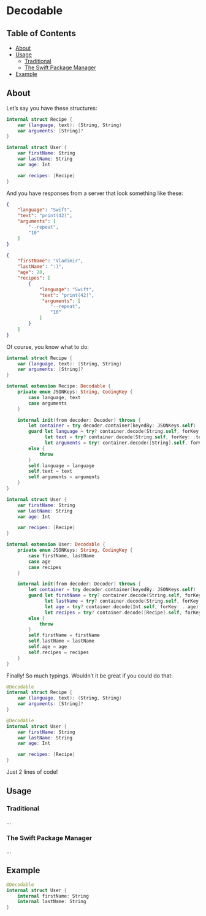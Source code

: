 # Decodable

## Table of Contents
- [About](#about)
- [Usage](#usage)
    - [Traditional](#the-swift-package-manager)
    - [The Swift Package Manager](#the-swift-package-manager)
- [Example](#example)

## About
Let’s say you have these structures:

```swift
internal struct Recipe {
    var (language, text): (String, String)
    var arguments: [String]?
}
```

```swift
internal struct User {
    var firstName: String
    var lastName: String
    var age: Int

    var recipes: [Recipe]
}
```

And you have responses from a server that look something like these:

```json
{
    "language": "Swift",
    "text": "print(42)",
    "arguments": [
        "--repeat",
        "10"
    ]
}
```

```json
{
    "firstName": "Vladimir",
    "lastName": ":)",
    "age": 20,
    "recipes": [
        {
            "language": "Swift",
            "text": "print(42)",
             "arguments": [
                "--repeat",
                "10"
            ]
        }
    ]
}
```

Of course, you know what to do:

```swift
internal struct Recipe {
    var (language, text): (String, String)
    var arguments: [String]?
}

internal extension Recipe: Decodable {
    private enum JSONKeys: String, CodingKey {
        case language, text
        case arguments
    }

    internal init(from decoder: Decoder) throws {
        let container = try decoder.container(keyedBy: JSONKeys.self)
        guard let language = try? container.decode(String.self, forKey: .language),
              let text = try? container.decode(String.self, forKey: .text),
              let arguments = try? container.decode([String].self, forKey: . arguments)
        else {
            throw 
        }
        self.language = language
        self.text = text
        self.arguments = arguments
    }
}
```

```swift
internal struct User {
    var firstName: String
    var lastName: String
    var age: Int

    var recipes: [Recipe]
}

internal extension User: Decodable {
    private enum JSONKeys: String, CodingKey {
        case firstName, lastName
        case age
        case recipes
    }

    internal init(from decoder: Decoder) throws {
        let container = try decoder.container(keyedBy: JSONKeys.self)
        guard let firstName = try? container.decode(String.self, forKey: . firstName),
              let lastName = try? container.decode(String.self, forKey: . lastName),
              let age = try? container.decode(Int.self, forKey: . age),
              let recipes = try? container.decode([Recipe].self, forKey: . recipes),
        else {
            throw 
        }
        self.firstName = firstName
        self.lastName = lastName
        self.age = age
        self.recipes = recipes
    }
}
```

Finally! So much typings. Wouldn’t it be great if you could do that:

```swift
@Decodable
internal struct Recipe {
    var (language, text): (String, String)
    var arguments: [String]?
}

@Decodable
internal struct User {
    var firstName: String
    var lastName: String
    var age: Int

    var recipes: [Recipe]
}
```

Just 2 lines of code!

## Usage
### Traditional
...

### The Swift Package Manager
...

## Example
```swift
@Decodable
internal struct User {
    internal firstName: String
    internal lastName: String
}
```
